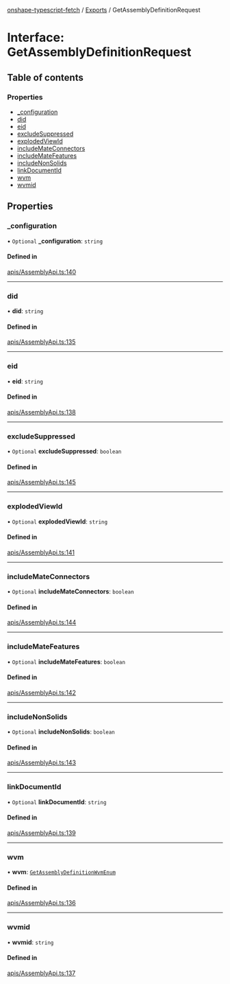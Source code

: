 [onshape-typescript-fetch](../README.md) / [Exports](../modules.md) / GetAssemblyDefinitionRequest

# Interface: GetAssemblyDefinitionRequest

## Table of contents

### Properties

- [\_configuration](GetAssemblyDefinitionRequest.md#_configuration)
- [did](GetAssemblyDefinitionRequest.md#did)
- [eid](GetAssemblyDefinitionRequest.md#eid)
- [excludeSuppressed](GetAssemblyDefinitionRequest.md#excludesuppressed)
- [explodedViewId](GetAssemblyDefinitionRequest.md#explodedviewid)
- [includeMateConnectors](GetAssemblyDefinitionRequest.md#includemateconnectors)
- [includeMateFeatures](GetAssemblyDefinitionRequest.md#includematefeatures)
- [includeNonSolids](GetAssemblyDefinitionRequest.md#includenonsolids)
- [linkDocumentId](GetAssemblyDefinitionRequest.md#linkdocumentid)
- [wvm](GetAssemblyDefinitionRequest.md#wvm)
- [wvmid](GetAssemblyDefinitionRequest.md#wvmid)

## Properties

### \_configuration

• `Optional` **\_configuration**: `string`

#### Defined in

[apis/AssemblyApi.ts:140](https://github.com/toebes/onshape-typescript-fetch/blob/3e11ae1/apis/AssemblyApi.ts#L140)

___

### did

• **did**: `string`

#### Defined in

[apis/AssemblyApi.ts:135](https://github.com/toebes/onshape-typescript-fetch/blob/3e11ae1/apis/AssemblyApi.ts#L135)

___

### eid

• **eid**: `string`

#### Defined in

[apis/AssemblyApi.ts:138](https://github.com/toebes/onshape-typescript-fetch/blob/3e11ae1/apis/AssemblyApi.ts#L138)

___

### excludeSuppressed

• `Optional` **excludeSuppressed**: `boolean`

#### Defined in

[apis/AssemblyApi.ts:145](https://github.com/toebes/onshape-typescript-fetch/blob/3e11ae1/apis/AssemblyApi.ts#L145)

___

### explodedViewId

• `Optional` **explodedViewId**: `string`

#### Defined in

[apis/AssemblyApi.ts:141](https://github.com/toebes/onshape-typescript-fetch/blob/3e11ae1/apis/AssemblyApi.ts#L141)

___

### includeMateConnectors

• `Optional` **includeMateConnectors**: `boolean`

#### Defined in

[apis/AssemblyApi.ts:144](https://github.com/toebes/onshape-typescript-fetch/blob/3e11ae1/apis/AssemblyApi.ts#L144)

___

### includeMateFeatures

• `Optional` **includeMateFeatures**: `boolean`

#### Defined in

[apis/AssemblyApi.ts:142](https://github.com/toebes/onshape-typescript-fetch/blob/3e11ae1/apis/AssemblyApi.ts#L142)

___

### includeNonSolids

• `Optional` **includeNonSolids**: `boolean`

#### Defined in

[apis/AssemblyApi.ts:143](https://github.com/toebes/onshape-typescript-fetch/blob/3e11ae1/apis/AssemblyApi.ts#L143)

___

### linkDocumentId

• `Optional` **linkDocumentId**: `string`

#### Defined in

[apis/AssemblyApi.ts:139](https://github.com/toebes/onshape-typescript-fetch/blob/3e11ae1/apis/AssemblyApi.ts#L139)

___

### wvm

• **wvm**: [`GetAssemblyDefinitionWvmEnum`](../modules.md#getassemblydefinitionwvmenum-1)

#### Defined in

[apis/AssemblyApi.ts:136](https://github.com/toebes/onshape-typescript-fetch/blob/3e11ae1/apis/AssemblyApi.ts#L136)

___

### wvmid

• **wvmid**: `string`

#### Defined in

[apis/AssemblyApi.ts:137](https://github.com/toebes/onshape-typescript-fetch/blob/3e11ae1/apis/AssemblyApi.ts#L137)
